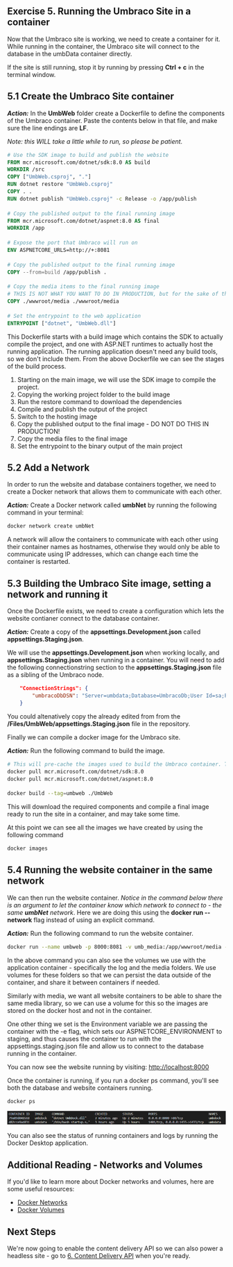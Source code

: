 ## Exercise 5. Running the Umbraco Site in a container

Now that the Umbraco site is working, we need to create a container for it. While running in the container, the Umbraco site will connect to the database in the umbData container directly. 

If the site is still running, stop it by running by pressing **Ctrl + c** in the terminal window. 

## 5.1 Create the Umbraco Site container

***Action:*** In the **UmbWeb** folder create a Dockerfile to define the components of the Umbraco container. Paste the contents below in that file, and make sure the line endings are **LF**. 

*Note: this WILL take a little while to run, so please be patient.*

```dockerfile
# Use the SDK image to build and publish the website
FROM mcr.microsoft.com/dotnet/sdk:8.0 AS build
WORKDIR /src
COPY ["UmbWeb.csproj", "."]
RUN dotnet restore "UmbWeb.csproj"
COPY . .
RUN dotnet publish "UmbWeb.csproj" -c Release -o /app/publish

# Copy the published output to the final running image
FROM mcr.microsoft.com/dotnet/aspnet:8.0 AS final 
WORKDIR /app

# Expose the port that Umbraco will run on
ENV ASPNETCORE_URLS=http://+:8081

# Copy the published output to the final running image
COPY --from=build /app/publish .

# Copy the media items to the final running image
# THIS IS NOT WHAT YOU WANT TO DO IN PRODUCTION, but for the sake of this workshop we will copy the media items into the container. In Production you would use a volume to store the media items, or a shared storage solution.
COPY ./wwwroot/media ./wwwroot/media

# Set the entrypoint to the web application
ENTRYPOINT ["dotnet", "UmbWeb.dll"]
```

This Dockerfile starts with a build image which contains the SDK to actually compile the project, and one with ASP.NET runtimes to actually host the running application. The running application doesn't need any build tools, so we don't include them. From the above Dockerfile we can see the stages of the build process.

1. Starting on the main image, we will use the SDK image to compile the project.
2. Copying the working project folder to the build image
3. Run the restore command to download the dependencies
4. Compile and publish the output of the project
5. Switch to the hosting image 
6. Copy the published output to the final image - DO NOT DO THIS IN PRODUCTION!
7. Copy the media files to the final image
8. Set the entrypoint to the binary output of the main project

## 5.2 Add a Network

In order to run the website and database containers together, we need to create a Docker network that allows them to communicate with each other.

***Action:*** Create a Docker network called **umbNet** by running the following command in your terminal:

```bash     
docker network create umbNet
```

A network will allow the containers to communicate with each other using their container names as hostnames, otherwise they would only be able to communicate using IP addresses, which can change each time the container is restarted.

## 5.3 Building the Umbraco Site image, setting a network and running it

Once the Dockerfile exists, we need to create a configuration which lets the website contianer connect to the database container. 

***Action:*** Create a copy of the **appsettings.Development.json** called **appsettings.Staging.json**. 

We will use the **appsettings.Development.json** when working locally, and **appsettings.Staging.json** when running in a container. You will need to add the following connectionstring section to the **appsettings.Staging.json** file as a sibling of the Umbraco node. 

```json
    "ConnectionStrings": {
        "umbracoDbDSN": "Server=umbdata;Database=UmbracoDb;User Id=sa;Password=SQL_PassW0rd@1234;TrustServerCertificate=true",     "umbracoDbDSN_ProviderName": "Microsoft.Data.SqlClient"
    }
```

You could altenatively copy the already edited from from the **/Files/UmbWeb/appsettings.Staging.json** file in the repository.

Finally we can compile a docker image for the Umbraco site. 

***Action:*** Run the following command to build the image.

```bash
# This will pre-cache the images used to build the Umbraco container. This step is optional
docker pull mcr.microsoft.com/dotnet/sdk:8.0
docker pull mcr.microsoft.com/dotnet/aspnet:8.0

docker build --tag=umbweb ./UmbWeb
```

This will download the required components and compile a final image ready to run the site in a container, and may take some time. 

At this point we can see all the images we have created by using the following command

```bash
docker images
```

## 5.4 Running the website container in the same network

We can then run the website container. *Notice in the command below there is an argument to let the container know which network to connect to - the same **umbNet** network*. Here we are doing this using the **docker run --network** flag instead of using an explicit command.

***Action:*** Run the following command to run the website container.

```bash
docker run --name umbweb -p 8000:8081 -v umb_media:/app/wwwroot/media -v umb_logs:/app/umbraco/Logs -e ASPNETCORE_ENVIRONMENT='Staging' --network=umbNet -d umbweb
```

In the above command you can also see the volumes we use with the application container - specifically the log and the media folders. We use volumes for these folders so that we can persist the data outside of the container, and share it between containers if needed.

Similarly with media, we want all website containers to be able to share the same media library, so we can use a volume for this so the images are stored on the docker host and not in the container.

One other thing we set is the Environment variable we are passing the container with the -e flag, which sets our ASPNETCORE_ENVIRONMENT to staging, and thus causes the container to run with the appsettings.staging.json file and allow us to connect to the database running in the container.

You can now see the website running by visiting: [http://localhost:8000](http://localhost:8000)

Once the container is running, if you run a docker ps command, you'll see both the database and website containers running.

```bash
docker ps
```

![Running Containers](media/3_DockerPS.png)

You can also see the status of running containers and logs by running the Docker Desktop application.

## Additional Reading - Networks and Volumes

If you'd like to learn more about Docker networks and volumes, here are some useful resources:

- [Docker Networks](https://docs.docker.com/network/)
- [Docker Volumes](https://docs.docker.com/storage/volumes/)

## Next Steps

We're now going to enable the content delivery API so we can also power a headless site - go to [6. Content Delivery API](6-Content-Delivery-Api.md) when you're ready.


